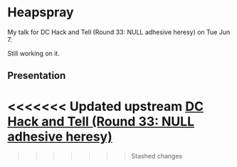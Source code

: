 # Heapspray
My talk for DC Hack and Tell (Round 33: NULL adhesive heresy) on Tue Jun 7.

Still working on it.

## Presentation
<<<<<<< Updated upstream
[DC Hack and Tell (Round 33: NULL adhesive heresy)](https://github.com/danfujita/heapspray/blob/master/Presentation.pdf)
=======
>>>>>>> Stashed changes
